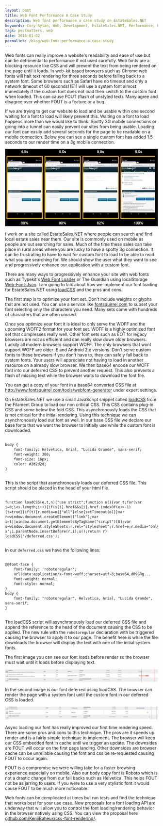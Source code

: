```yaml
---
layout: post
title: Web Font Performance A Case Study
description: Web font performance a case study on EstateSales.NET
keywords: Cory Rylan, Web, Development, EstateSales.NET, Performance, Font
tags: perfmatters, web
date: 2015-01-02
permalink: /blog/web-font-performance-a-case-study
---
```


Web fonts can really improve a website's readability and ease of use but can be detrimental to performance if not used carefully.
Web fonts are a blocking resource like CSS and will prevent the text from being rendered on the page until it loads.
In web-kit based browsers such as Chrome web fonts will halt text rendering for three seconds before falling back to a system font. Some browsers
such as Safari have no timeout and only a network timeout of 60 seconds!
IE11 will use a system font almost immediately if the custom font does not load then switch to the custom font when loaded.
This can cause FOUT (flash of unstyled text). Many agree and disagree over whether FOUT is a feature or a bug.

If we are trying to get our website to load and be usable within one second waiting for a font to load will likely prevent this. Waiting on a font to load
happens more than we would like to think. Spotty 3G mobile connections or going into a tunnel can easily prevent our sites from being usable.
Loading our font can easily add several seconds for the page to be readable on a mobile connection. Below you can see a single custom font has added 1.5 seconds
to our render time on a 3g mobile connection.

<img src="/assets/images/posts/2015-01-02-web-font-performance-a-case-study/font-load-time.jpg" class="full-width col-8-contain" alt="Network slide breakdown of non async loading of font" />

I work on a site called <a href="http://www.estatesales.net" target="_blank">EstateSales.NET</a> where people can search and find local estate sales near them.
Our site is commonly used on mobile as people are out searching for sales. Much of the time these sales can take place in rural areas where you are lucky to
have a spotty 3g connection. It can be frustrating to have to wait for custom font to load to be able to read what you are searching for.
We should show the user what they want to see and progressively enhance our application with a custom font.

There are many ways to progressively enhance your site with web fonts such as Typekit's <a href="https://github.com/typekit/webfontloader" target="_blank">Web Font Loader</a> or
The Guardian using localStorage <a href="https://github.com/ahume/webfontjson" target="_blank">Web-Font-Json</a>. I am going to talk about how we implement our font loading for
EstateSales.NET using <a href="https://github.com/filamentgroup/loadCSS" target="_blank">loadCSS</a> and the pros and cons.

The first step is to optimize your font set. Don't include weights or glyphs that are not used. You can use a service like <a href="http://www.fontsquirrel.com/" target="_blank">fontsquirrel.com</a>
to subset your font selecting only the characters you need. Many sets come with hundreds of characters that are often unused.

Once you optimize your font it is ideal to only serve the WOFF and the upcoming WOFF2 format for your font set. WOFF is a highly optimized font set that compresses really well. Other font sets
such as EOT for legacy browsers are not as efficient and can really slow down older browsers. Luckily all modern browsers support WOFF. The only browsers that wont
support WOFF are older IE and Android 2.x versions. Don't serve custom fonts to these browsers if you don't have to, they can safely fall back to system fonts.
Your users will appreciate not having to load in another resource on a already slow browser. We then base64 encode our WOFF font into our deferred CSS to prevent another request. This also prevents a flash of missing
text while the browser waits to download the font file.

You can get a copy of your font in a base64 converted CSS file at <a href="http://www.fontsquirrel.com/tools/webfont-generator" target="_blank">http://www.fontsquirrel.com/tools/webfont-generator</a> under
expert settings.

On EstateSales.NET we use a small JavaScript snippet called <a href="https://github.com/filamentgroup/loadCSS" target="_blank">loadCSS</a> from the
Filament Group to load our non critical CSS. This CSS contains plug-in CSS and some below the fold CSS. This asynchronously loads the CSS
that is not critical for the initial rendering. Using this technique we can asynchronously load our font as well.
In our base CSS file we declare our base fonts that we want the browser to initially use while the custom font is downloaded.

<pre class="language-css">
<code>
body {
    font-family: Helvetica, Arial, "Lucida Grande", sans-serif;
    font-weight: 300;
    font-size: 16px;
    color: #2d2d2d;
}
</code>
</pre>

This is the script that asynchronously loads our deferred CSS file. This script should be placed in the head of your html file.

<pre class="language-javascript">
<code>
function loadCSS(e,t,n){"use strict";function o(){var t;for(var i=0;i&lt;s.length;i++){if(s[i].href&&s[i].href.indexOf(e)&gt;-1){t=true}}if(t){r.media=n||"all"}else{setTimeout(o)}}var r=window.document.createElement("link");var i=t||window.document.getElementsByTagName("script")[0];var s=window.document.styleSheets;r.rel="stylesheet";r.href=e;r.media="only x";i.parentNode.insertBefore(r,i);o();return r}
loadCSS('/deferred.css');
</code>
</pre>

In our `deferred.css` we have the following lines:

<pre class="language-css">
<code>
@@font-face {
    font-family: 'robotoregular';
    url(data:application/x-font-woff;charset=utf-8;base64,d09GRg...
    font-weight: normal;
    font-style: normal;
}
body {
    font-family: "robotoregular", Helvetica, Arial, "Lucida Grande", sans-serif;
}
</code>
</pre>

The loadCSS script will asynchronously load our deferred CSS file and append the reference to the head of the document causing the CSS to be applied. The new rule with the
`robotoregular` declaration with be triggered causing the browser to apply it to our page.
The benefit here is while the file downloads the browser will display the text with one of the initial system fonts.

The first image you can see our font loads before render so the browser must wait until it loads before displaying text.

<img src="/assets/images/posts/2015-01-02-web-font-performance-a-case-study/non-deferred-font.jpg" class="full-width" alt="Network breakdown of async loading of font" />

In the second image is our font deferred using loadCSS. The browser can render the page with a system font until the custom font in our deferred CSS is loaded.

<img src="/assets/images/posts/2015-01-02-web-font-performance-a-case-study/deferred-font.jpg" class="full-width" alt="Network breakdown of non async loading of font" />

Async loading our font has really improved our first time rendering speed. There are some pros and cons to this technique. The pros are it speeds up render and is a fairly simple
technique to implement. The browser will keep our CSS embedded font in cache until we trigger an update. The downsides are FOUT will occur on the first page landing.
Other downsides are browser cache can be unreliable causing the font and css be re-requested causing FOUT to occur again.

FOUT is a compromise we were willing take for a faster browsing experience especially on mobile. Also our body copy font is Roboto which is not a drastic change from our fall backs
such as Helvetica. This helps FOUT not be as jarring to users. If you were to use a very stylistic font it would cause FOUT to be much more noticeable.

Web fonts can be complicated at times but run tests and find the technique that works best for your use case. New proposals for a font loading API
are underway that will allow you to control the font loading/rendering behavior in the browser natively using CSS. You can view the proposal here
<a href="https://github.com/KenjiBaheux/css-font-rendering/" target="_blank">github.com/KenjiBaheux/css-font-rendering/</a>.